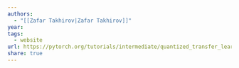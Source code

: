 ```yaml
---
authors:
  - "[[Zafar Takhirov|Zafar Takhirov]]"
year: 
tags:
  - website
url: https://pytorch.org/tutorials/intermediate/quantized_transfer_learning_tutorial.html
share: true
---
```

